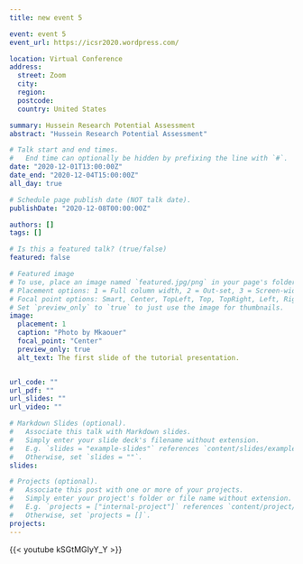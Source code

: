```yaml
---
title: new event 5

event: event 5
event_url: https://icsr2020.wordpress.com/

location: Virtual Conference
address:
  street: Zoom
  city: 
  region: 
  postcode: 
  country: United States

summary: Hussein Research Potential Assessment
abstract: "Hussein Research Potential Assessment"

# Talk start and end times.
#   End time can optionally be hidden by prefixing the line with `#`.
date: "2020-12-01T13:00:00Z"
date_end: "2020-12-04T15:00:00Z"
all_day: true

# Schedule page publish date (NOT talk date).
publishDate: "2020-12-08T00:00:00Z"

authors: []
tags: []

# Is this a featured talk? (true/false)
featured: false

# Featured image
# To use, place an image named `featured.jpg/png` in your page's folder.
# Placement options: 1 = Full column width, 2 = Out-set, 3 = Screen-width
# Focal point options: Smart, Center, TopLeft, Top, TopRight, Left, Right, BottomLeft, Bottom, BottomRight
# Set `preview_only` to `true` to just use the image for thumbnails.
image:
  placement: 1
  caption: "Photo by Mkaouer"
  focal_point: "Center"
  preview_only: true
  alt_text: The first slide of the tutorial presentation.


url_code: ""
url_pdf: ""
url_slides: ""
url_video: ""

# Markdown Slides (optional).
#   Associate this talk with Markdown slides.
#   Simply enter your slide deck's filename without extension.
#   E.g. `slides = "example-slides"` references `content/slides/example-slides.md`.
#   Otherwise, set `slides = ""`.
slides:

# Projects (optional).
#   Associate this post with one or more of your projects.
#   Simply enter your project's folder or file name without extension.
#   E.g. `projects = ["internal-project"]` references `content/project/deep-learning/index.md`.
#   Otherwise, set `projects = []`.
projects:
---
```


{{< youtube kSGtMGIyY_Y >}}
